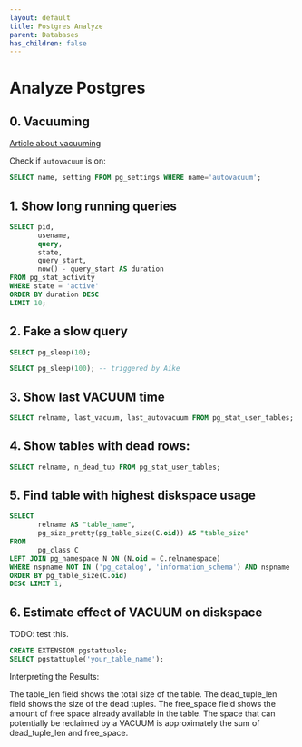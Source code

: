 ```yaml
---
layout: default
title: Postgres Analyze
parent: Databases
has_children: false
---
```


# Analyze Postgres

## 0. Vacuuming

[Article about vacuuming](https://www.datadoghq.com/blog/postgresql-vacuum-monitoring/)

Check if `autovacuum` is on:

```sql
SELECT name, setting FROM pg_settings WHERE name='autovacuum';
```

## 1. Show long running queries

```sql
SELECT pid,
       usename,
       query,
       state,
       query_start,
       now() - query_start AS duration
FROM pg_stat_activity
WHERE state = 'active'
ORDER BY duration DESC
LIMIT 10;
```

## 2. Fake a slow query

```sql
SELECT pg_sleep(10);

SELECT pg_sleep(100); -- triggered by Aike
```

## 3. Show last VACUUM time

```sql
SELECT relname, last_vacuum, last_autovacuum FROM pg_stat_user_tables;
```

## 4. Show tables with dead rows:

```sql
SELECT relname, n_dead_tup FROM pg_stat_user_tables;
```

## 5. Find table with highest diskspace usage

```sql
SELECT
       relname AS "table_name",
       pg_size_pretty(pg_table_size(C.oid)) AS "table_size"
FROM
       pg_class C
LEFT JOIN pg_namespace N ON (N.oid = C.relnamespace)
WHERE nspname NOT IN ('pg_catalog', 'information_schema') AND nspname !~ '^pg_toast' AND relkind IN ('r')
ORDER BY pg_table_size(C.oid)
DESC LIMIT 1;
```

## 6. Estimate effect of VACUUM on diskspace

TODO: test this.

```sql
CREATE EXTENSION pgstattuple;
SELECT pgstattuple('your_table_name');
```

Interpreting the Results:

The table_len field shows the total size of the table.
The dead_tuple_len field shows the size of the dead tuples.
The free_space field shows the amount of free space already available in the table.
The space that can potentially be reclaimed by a VACUUM is approximately the sum of dead_tuple_len and free_space.


